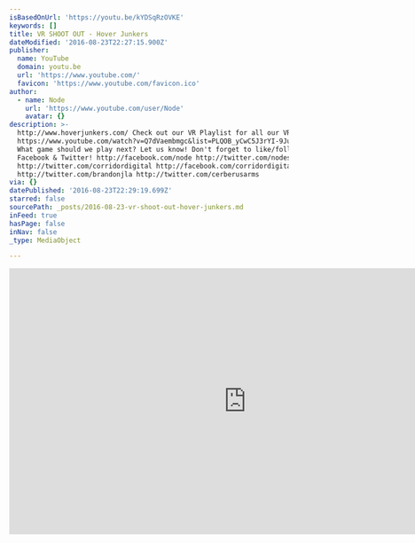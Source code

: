 ```yaml
---
isBasedOnUrl: 'https://youtu.be/kYDSqRzOVKE'
keywords: []
title: VR SHOOT OUT - Hover Junkers
dateModified: '2016-08-23T22:27:15.900Z'
publisher:
  name: YouTube
  domain: youtu.be
  url: 'https://www.youtube.com/'
  favicon: 'https://www.youtube.com/favicon.ico'
author:
  - name: Node
    url: 'https://www.youtube.com/user/Node'
    avatar: {}
description: >-
  http://www.hoverjunkers.com/ Check out our VR Playlist for all our VR videos!
  https://www.youtube.com/watch?v=Q7dVaembmgc&list=PLQOB_yCwC5J3rYI-9JuLGZrCJGSxcZjeI
  What game should we play next? Let us know! Don't forget to like/follow us on
  Facebook & Twitter! http://facebook.com/node http://twitter.com/nodestudios
  http://twitter.com/corridordigital http://facebook.com/corridordigital
  http://twitter.com/brandonjla http://twitter.com/cerberusarms
via: {}
datePublished: '2016-08-23T22:29:19.699Z'
starred: false
sourcePath: _posts/2016-08-23-vr-shoot-out-hover-junkers.md
inFeed: true
hasPage: false
inNav: false
_type: MediaObject

---
```

<iframe src="https://cdn.embedly.com/widgets/media.html?src=https%3A%2F%2Fwww.youtube.com%2Fembed%2FkYDSqRzOVKE%3Ffeature%3Doembed&amp;url=http%3A%2F%2Fwww.youtube.com%2Fwatch%3Fv%3DkYDSqRzOVKE&amp;image=https%3A%2F%2Fi.ytimg.com%2Fvi%2FkYDSqRzOVKE%2Fhqdefault.jpg&amp;key=b7d04c9b404c499eba89ee7072e1c4f7&amp;type=text%2Fhtml&amp;schema=youtube" width="854" height="480" scrolling="no" frameborder="0" allowfullscreen="" style=""></iframe>